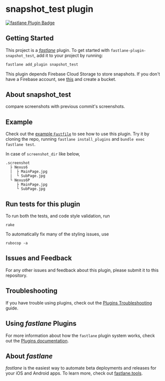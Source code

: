 # snapshot_test plugin

[![fastlane Plugin Badge](https://rawcdn.githack.com/fastlane/fastlane/master/fastlane/assets/plugin-badge.svg)](https://rubygems.org/gems/fastlane-plugin-snapshot_test)

## Getting Started

This project is a [_fastlane_](https://github.com/fastlane/fastlane) plugin. To get started with `fastlane-plugin-snapshot_test`, add it to your project by running:

```bash
fastlane add_plugin snapshot_test
```

This plugin depends Firebase Cloud Storage to store snapshots.
If you don't have a Firebase account, see [this](https://github.com/cats-oss/fastlane-plugin-firebase_test_lab_android#if-you-are-not-current-user-of-firebase) and create a bucket. 

## About snapshot_test
compare screenshots with previous commit's screenshots.

## Example

Check out the [example `Fastfile`](fastlane/Fastfile) to see how to use this plugin. Try it by cloning the repo, running `fastlane install_plugins` and `bundle exec fastlane test`.

In case of `screenshot_dir` like below,

```
.screenshot
  ├ Nexus6
  |  ├ MainPage.jpg
  |  └ SubPage.jpg
  └ Nexus6P
     ├ MainPage.jpg
     └ SubPage.jpg
```

## Run tests for this plugin

To run both the tests, and code style validation, run

```
rake
```

To automatically fix many of the styling issues, use
```
rubocop -a
```

## Issues and Feedback

For any other issues and feedback about this plugin, please submit it to this repository.

## Troubleshooting

If you have trouble using plugins, check out the [Plugins Troubleshooting](https://docs.fastlane.tools/plugins/plugins-troubleshooting/) guide.

## Using _fastlane_ Plugins

For more information about how the `fastlane` plugin system works, check out the [Plugins documentation](https://docs.fastlane.tools/plugins/create-plugin/).

## About _fastlane_

_fastlane_ is the easiest way to automate beta deployments and releases for your iOS and Android apps. To learn more, check out [fastlane.tools](https://fastlane.tools).
